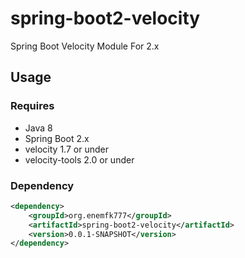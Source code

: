 # spring-boot2-velocity
Spring Boot Velocity Module For 2.x

## Usage

### Requires

* Java 8
* Spring Boot 2.x
* velocity 1.7 or under
* velocity-tools 2.0 or under

### Dependency

```xml
<dependency>
    <groupId>org.enemfk777</groupId>
    <artifactId>spring-boot2-velocity</artifactId>
    <version>0.0.1-SNAPSHOT</version>
</dependency>
```

